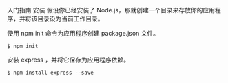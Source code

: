 入门指南
安装
假设你已经安装了 Node.js，那就创建一个目录来存放你的应用程序，并将该目录设为当前工作目录。

使用 npm init 命令为应用程序创建 package.json 文件。
```
$ npm init
```

安装 express ，并将它保存为应用程序依赖。
```
$ npm install express --save
```
